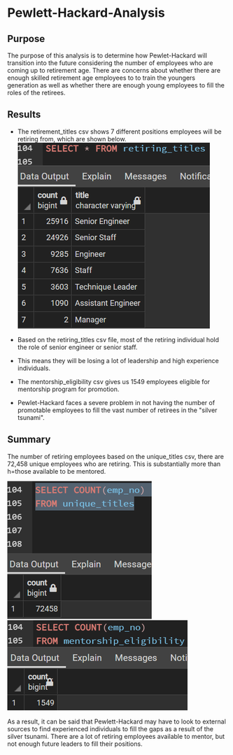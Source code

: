 # Pewlett-Hackard-Analysis
## Purpose

The purpose of this analysis is to determine how Pewlet-Hackard will transition into the future considering the number of employees who are coming up to retirement age. There are concerns about whether there are enough skilled retirement age employees to to train the youngers generation as well as whether there are enough young employees to fill the roles of the retirees.

## Results

* The retirement_titles csv shows 7 different positions employees will be retiring from, which are shown below.
![retiring_titles](Resources/retiring_titles.png)

* Based on the retiring_titles csv file, most of the retiring individual hold the role of senior engineer or senior staff. 
* This means they will be losing a lot of leadership and high experience individuals.
* The mentorship_eligibility csv gives us 1549 employees eligible for mentorship program for promotion.
* Pewlet-Hackard faces a severe problem in not having the number of promotable employees to fill the vast number of retirees in   the "silver tsunami".
 
 ## Summary
 
The number of retiring employees based on the unique_titles csv, there are 72,458 unique employees who are retiring. This is substantially more than h=those available to be mentored.

![retiring_employees](Resources/retiring_employees.png)
![mentorship_eligibility_count](Resources/mentorship_eligibility_count.png)

As a result, it can be said that Pewlett-Hackard may have to look to external sources to find experienced individuals to fill the gaps as a result of the silver tsunami. There are a lot of retiring employees available to mentor, but not enough future leaders to fill their positions.
